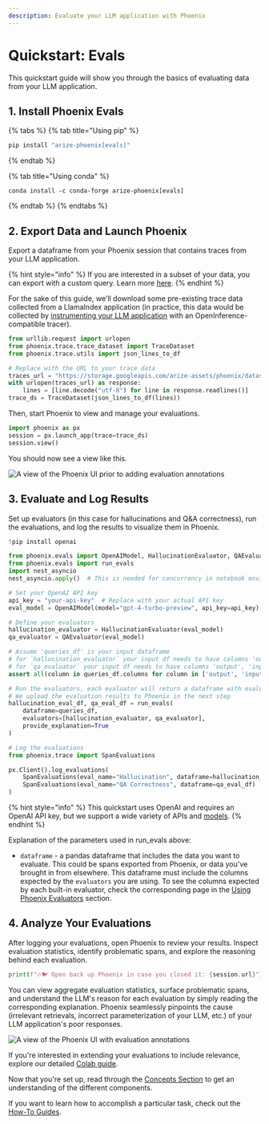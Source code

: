 ```yaml
---
description: Evaluate your LLM application with Phoenix
---
```


# Quickstart: Evals

This quickstart guide will show you through the basics of evaluating data from your LLM application.

## 1. Install Phoenix Evals

{% tabs %}
{% tab title="Using pip" %}
```python
pip install "arize-phoenix[evals]"
```
{% endtab %}

{% tab title="Using conda" %}
```git
conda install -c conda-forge arize-phoenix[evals]
```
{% endtab %}
{% endtabs %}

## 2. Export Data and Launch Phoenix

Export a dataframe from your Phoenix session that contains traces from your LLM application.

{% hint style="info" %}
If you are interested in a subset of your data, you can export with a custom query. Learn more [here](../tracing/how-to-tracing/extract-data-from-spans.md).
{% endhint %}

For the sake of this guide, we'll download some pre-existing trace data collected from a LlamaIndex application (in practice, this data would be collected by [instrumenting your LLM application](../tracing/llm-traces-1.md) with an OpenInference-compatible tracer).

```python
from urllib.request import urlopen
from phoenix.trace.trace_dataset import TraceDataset
from phoenix.trace.utils import json_lines_to_df

# Replace with the URL to your trace data
traces_url = "https://storage.googleapis.com/arize-assets/phoenix/datasets/unstructured/llm/context-retrieval/trace.jsonl"
with urlopen(traces_url) as response:
    lines = [line.decode("utf-8") for line in response.readlines()]
trace_ds = TraceDataset(json_lines_to_df(lines))
```

Then, start Phoenix to view and manage your evaluations.

```python
import phoenix as px
session = px.launch_app(trace=trace_ds)
session.view()
```

You should now see a view like this.

![A view of the Phoenix UI prior to adding evaluation annotations](https://storage.googleapis.com/arize-assets/phoenix/assets/docs/notebooks/evals/traces\_without\_evaluation\_annotations.png)

## 3. Evaluate and Log Results

Set up evaluators (in this case for hallucinations and Q\&A correctness), run the evaluations, and log the results to visualize them in Phoenix.

```python
!pip install openai

from phoenix.evals import OpenAIModel, HallucinationEvaluator, QAEvaluator
from phoenix.evals import run_evals
import nest_asyncio
nest_asyncio.apply()  # This is needed for concurrency in notebook environments

# Set your OpenAI API key
api_key = "your-api-key"  # Replace with your actual API key
eval_model = OpenAIModel(model="gpt-4-turbo-preview", api_key=api_key)

# Define your evaluators
hallucination_evaluator = HallucinationEvaluator(eval_model)
qa_evaluator = QAEvaluator(eval_model)

# Assume 'queries_df' is your input dataframe 
# for `hallucination_evaluator` your input df needs to have columns 'output', 'input', 'context'
# for `qa_evaluator` your input df needs to have columns 'output', 'input', 'reference'
assert all(column in queries_df.columns for column in ['output', 'input', 'context', 'reference'])

# Run the evaluators, each evaluator will return a dataframe with evaluation results
# We upload the evaluation results to Phoenix in the next step
hallucination_eval_df, qa_eval_df = run_evals(
    dataframe=queries_df,
    evaluators=[hallucination_evaluator, qa_evaluator],
    provide_explanation=True
)

# Log the evaluations
from phoenix.trace import SpanEvaluations

px.Client().log_evaluations(
    SpanEvaluations(eval_name="Hallucination", dataframe=hallucination_eval_df),
    SpanEvaluations(eval_name="QA Correctness", dataframe=qa_eval_df)
)
```

{% hint style="info" %}
This quickstart uses OpenAI and requires an OpenAI API key, but we support a wide variety of APIs and [models](../api/evaluation-models.md).
{% endhint %}

Explanation of the parameters used in run\_evals above:

* `dataframe` - a pandas dataframe that includes the data you want to evaluate. This could be spans exported from Phoenix, or data you've brought in from elsewhere. This dataframe must include the columns expected by the `evaluators` you are using. To see the columns expected by each built-in evaluator, check the corresponding page in the [Using Phoenix Evaluators](../evaluation/how-to-evals/running-pre-tested-evals/) section.

## 4. Analyze Your Evaluations

After logging your evaluations, open Phoenix to review your results. Inspect evaluation statistics, identify problematic spans, and explore the reasoning behind each evaluation.

```python
print(f"🔥🐦 Open back up Phoenix in case you closed it: {session.url}")
```

You can view aggregate evaluation statistics, surface problematic spans, and understand the LLM's reason for each evaluation by simply reading the corresponding explanation. Phoenix seamlessly pinpoints the cause (irrelevant retrievals, incorrect parameterization of your LLM, etc.) of your LLM application's poor responses.

![A view of the Phoenix UI with evaluation annotations](https://storage.googleapis.com/arize-assets/phoenix/assets/docs/notebooks/evals/traces\_with\_evaluation\_annotations.png)

If you're interested in extending your evaluations to include relevance, explore our detailed [Colab guide](https://colab.research.google.com/).

Now that you're set up, read through the [Concepts Section](https://docs.arize.com/phoenix/evaluation/concepts-evals) to get an understanding of the different components.

If you want to learn how to accomplish a particular task, check out the [How-To Guides](https://docs.arize.com/phoenix/evaluation/how-to-evals).
